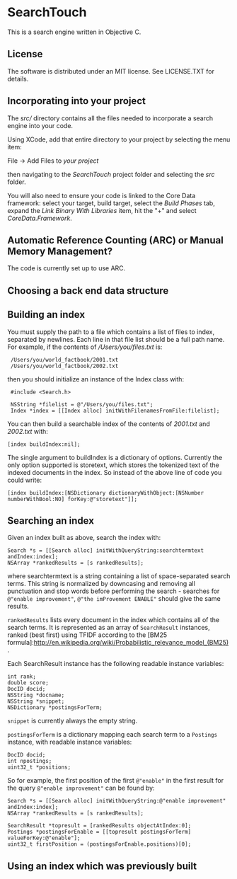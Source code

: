 # SearchTouch
This is a search engine written in Objective C.

## License

The software is distributed under an MIT license. See LICENSE.TXT for details.

## Incorporating into your project

The *src/* directory contains all the files needed to incorporate a
search engine into your code.

Using XCode, add that entire directory to your project by selecting the menu item:

File -> Add Files to *your project*

then navigating to the *SearchTouch* project folder and selecting the *src* folder.

You will also need to ensure your code is linked to the Core Data
framework: select your target, build target, select the *Build Phases*
tab, expand the *Link Binary With Libraries* item, hit the "+" and
select *CoreData.Framework*.

## Automatic Reference Counting (ARC) or Manual Memory Management?
The code is currently set up to use ARC.

## Choosing a back end data structure

## Building an index

You must supply the path to a file which contains a list of files to
index, separated by newlines. Each line in that file list should be a
full path name. For example, if the contents of */Users/you/files.txt* is:

     /Users/you/world_factbook/2001.txt
     /Users/you/world_factbook/2002.txt

then you should initialize an instance of the Index class with:

     #include <Search.h>

     NSString *filelist = @"/Users/you/files.txt";
     Index *index = [[Index alloc] initWithFilenamesFromFile:filelist];

You can then build a searchable index of the contents of *2001.txt* and
*2002.txt* with:

    [index buildIndex:nil];

The single argument to buildIndex is a dictionary of options. Currently the
only option supported is storetext, which stores the tokenized text of the
indexed documents in the index. So instead of the above line of code you
could write:

    [index buildIndex:[NSDictionary dictionaryWithObject:[NSNumber numberWithBool:NO] forKey:@"storetext"]];

## Searching an index

Given an index built as above, search the index with:

    Search *s = [[Search alloc] initWithQueryString:searchtermtext andIndex:index];
    NSArray *rankedResults = [s rankedResults];

where searchtermtext is a string containing a list of space-separated
search terms. This string is normalized by downcasing and removing all
punctuation and stop words before performing the search - searches for
`@"enable improvement"`, `@"the imProvement ENABLE"` should give the same
results.

`rankedResults` lists every document in the index which contains all of
the search terms. It is represented as an array of `SearchResult`
instances, ranked (best first) using TFIDF according to the [BM25
formula]:http://en.wikipedia.org/wiki/Probabilistic_relevance_model_(BM25).

Each SearchResult instance has the following readable instance variables:

    int rank;
    double score;
    DocID docid;
    NSString *docname;
    NSString *snippet;
    NSDictionary *postingsForTerm;

`snippet` is currently always the empty string.

`postingsForTerm` is a dictionary mapping each search term to a `Postings` instance, with readable instance variables:

    DocID docid;
    int npostings;
    uint32_t *positions;

So for example, the first position of the first `@"enable"` in the first result for the query `@"enable improvement"` can be found by:

    Search *s = [[Search alloc] initWithQueryString:@"enable improvement" andIndex:index];
    NSArray *rankedResults = [s rankedResults];

    SearchResult *topresult = [rankedResults objectAtIndex:0];
    Postings *postingsForEnable = [[topresult postingsForTerm] valueForKey:@"enable"];
    uint32_t firstPosition = (postingsForEnable.positions)[0];

## Using an index which was previously built




